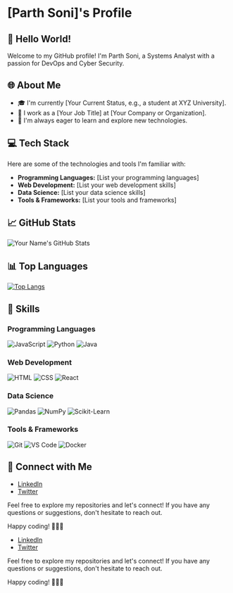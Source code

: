 # [Parth Soni]'s Profile

## 👋 Hello World!

Welcome to my GitHub profile! I'm Parth Soni, a Systems Analyst with a passion for DevOps and Cyber Security.

## 🌐 About Me

- 🎓 I'm currently [Your Current Status, e.g., a student at XYZ University].
- 💼 I work as a [Your Job Title] at [Your Company or Organization].
- 🌱 I'm always eager to learn and explore new technologies.

## 💻 Tech Stack

Here are some of the technologies and tools I'm familiar with:

- **Programming Languages:** [List your programming languages]
- **Web Development:** [List your web development skills]
- **Data Science:** [List your data science skills]
- **Tools & Frameworks:** [List your tools and frameworks]

## 📈 GitHub Stats

![Your Name's GitHub Stats](https://github-readme-stats.vercel.app/api?username=your-username&show_icons=true&theme=radical)

## 📊 Top Languages

[![Top Langs](https://github-readme-stats.vercel.app/api/top-langs/?username=your-username&layout=compact)](https://github.com/anuraghazra/github-readme-stats)

## 🚀 Skills

### Programming Languages
![JavaScript](https://img.shields.io/badge/JavaScript-★★★☆☆-yellow)
![Python](https://img.shields.io/badge/Python-★★★★☆-blue)
![Java](https://img.shields.io/badge/Java-★★★☆☆-orange)

### Web Development
![HTML](https://img.shields.io/badge/HTML-★★★★☆-red)
![CSS](https://img.shields.io/badge/CSS-★★★☆☆-blue)
![React](https://img.shields.io/badge/React-★★★★☆-green)

### Data Science
![Pandas](https://img.shields.io/badge/Pandas-★★★☆☆-purple)
![NumPy](https://img.shields.io/badge/NumPy-★★★☆☆-yellow)
![Scikit-Learn](https://img.shields.io/badge/Scikit_Learn-★★★☆☆-orange)

### Tools & Frameworks
![Git](https://img.shields.io/badge/Git-★★★★☆-red)
![VS Code](https://img.shields.io/badge/VS_Code-★★★★☆-blue)
![Docker](https://img.shields.io/badge/Docker-★★★☆☆-green)

## 🤝 Connect with Me

- [LinkedIn](https://www.linkedin.com/in/your-linkedin-profile)
- [Twitter](https://twitter.com/your-twitter-handle)

Feel free to explore my repositories and let's connect! If you have any questions or suggestions, don't hesitate to reach out.

Happy coding! 👩‍💻🚀


- [LinkedIn](https://www.linkedin.com/in/your-linkedin-profile)
- [Twitter](https://twitter.com/your-twitter-handle)

Feel free to explore my repositories and let's connect! If you have any questions or suggestions, don't hesitate to reach out.

Happy coding! 👩‍💻🚀



